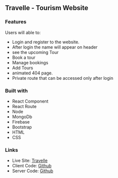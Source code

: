 ## Travelle - Tourism Website

### Features

Users will able to:

- Login and register to the website.
- After login the name will appear on header
- see the upcoming Tour
- Book a tour
- Manage bookings
- Add Tours
- animated 404 page.
- Private route that can be accessed only after login

### Built with

- React Component
- React Route
- Node
- MongoDb
- Firebase
- Bootstrap
- HTML
- CSS

### Links

- Live Site: [Travelle](https://travele-tourism.web.app/)
- Client Code: [Github](https://github.com/arifulsajib/tourism-website-travele)
- Server Code: [Github](https://github.com/arifulsajib/tourism-website-travele-server)

